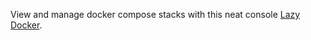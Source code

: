 View and manage docker compose stacks with this neat console [Lazy Docker](https://github.com/jesseduffield/lazydocker).
